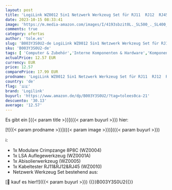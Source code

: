 ```yaml
---
layout: post
title: 'LogiLink WZ0012 5in1 Netzwerk Werkzeug Set für RJ11  RJ12  RJ45 inkl. Tasche'
date: 2023-10-15 08:33:41
image: 'https://m.media-amazon.com/images/I/4193sbzit0L._SL500_._SL400_.jpg'
comments: true
category: ofertas
author: 'tole.es'
slug: 'B003Y3S0U2-de LogiLink WZ0012 5in1 Netzwerk Werkzeug Set für RJ11 RJ12...'
sku: 'B003Y3S0U2-de'
tags: [ 'Computer & Zubehör','Interne Komponenten & Hardware','Komponenten & Ersatzteile','Netzwerkkarten','logilink','🇩🇪', ]
actualPrice: 12.57 EUR
currency: EUR
price: 12.57
comparePrice: 17.99 EUR
prodname: 'LogiLink WZ0012 5in1 Netzwerk Werkzeug Set für RJ11  RJ12  RJ45 inkl. Tasche'
country: 'de'
flag: '🇩🇪'
brand: 'Logilink'
buyurl: 'https://www.amazon.de/dp/B003Y3S0U2/?tag=tolees0ca-21'
descuento: '30.13'
average: '12.57'
---
```


Es gibt ein [{{< param title >}}]({{< param buyurl >}}) hier:

[![{{< param prodname >}}]({{< param image >}})]({{< param buyurl >}})

ℹ️:

- 1x Modulare Crimpzange 8P8C (WZ0004)
- 1x LSA Auflegewerkzeug (WZ0001A)
- 1x Abisolierwerkzeug (WZ0005)
- 1x Kabeltester RJ11&RJ12&RJ45 (WZ0010)
- Netzwerk Werkzeug Set bestehend aus:

[🛒 kauf es hier!!]({{< param buyurl >}})
{{<world>}}B003Y3S0U2{{</world>}}
